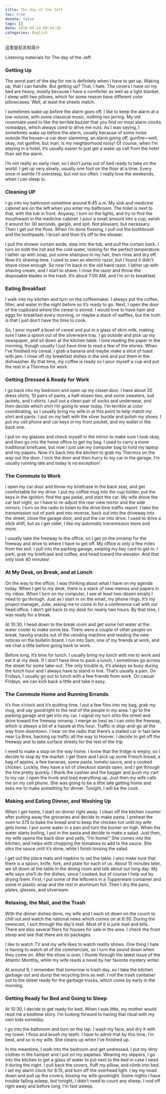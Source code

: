```yaml
---
title: The day of the Jeff
toc: true
donate: false
tags: []
date: 2018-05-14 09:34:36
categories: English
---
```


这里是前言和简介

Listening materials for The day of the Jeff.

### Getting Up

The worst part of the day for me is definitely when I have to get up. Waking up, that I can handle. But getting up? That, I hate. The covers I have on my bed are heavy, mostly because I have a comforter as well as a light blanket. I sleep with two pillows, which for some reason have different color pillowcases. Well, at least the sheets match.

 I sometimes wake up before the alarm goes off. I like to keep the alarm at a low volume, with some classical music, nothing too jarring. My old roommate used to like the terrible buzzer that you find on most alarm clocks nowadays, which always used to drive me nuts. As I was saying, I sometimes wake up before the alarm, usually because of some noise outside the house—a car door slamming, an alarm going off, gunfire—well, okay, not gunfire, but man, is my neighborhood noisy! Of course, when I’m staying in a hotel, it’s usually easier to just get a wake up call from the hotel than set the alarm.

 I’m not really an early riser, so I don’t jump out of bed ready to take on the world. I get up very slowly, usually one foot on the floor at a time. Every once in awhile I’ll oversleep, but not too often. I really love the weekends, when I can sleep in.

### Cleaning UP

I go into my bathroom sometime around 6:45 a.m. My sink and medicine cabinet are on the left when you enter my bathroom. The toilet is next to that, with the tub in front. Anyway, I turn on the lights, and try to find the mouthwash in the medicine cabinet. I pour a small amount into a cup, swish it around for 30 seconds, gargle, and spit. Not pleasant, but necessary. Then I get out the floss. When I’m done flossing, I pull out the toothbrush and the toothpaste. I brush and then it’s off to the shower.

I pull the shower curtain aside, step into the tub, and pull the curtain back. I turn on both the hot and the cold water, looking for the perfect temperature. I lather up with soap, put some shampoo in my hair, then rinse and dry off. Now it’s shaving time. I used to own an electric razor, but I found it didn’t shave close enough. So now I’m back to the old hand razor. I lather up with shaving cream, and I start to shave. I rinse the razor and throw the disposable blades in the trash. It’s about 7:00 AM, and I’m on to breakfast.

### Eating Breakfast

I walk into my kitchen and turn on the coffeemaker. I always put the coffee, filter, and water in the night before so it’s ready to go. Next, I open the door of the cupboard where the cereal is stored. I would love to have ham and eggs for breakfast every morning, or maybe a stack of waffles, but the truth is that I just don’t have the time to cook.

So, I pour myself a bowl of cereal and put in a glass of skim milk, making sure I take a spoon out of the silverware tray. I go outside and pick up my newspaper, and sit down at the kitchen table. I love reading the paper in the morning, though usually I just have time to read a few of the stories. When I’ve finished my cereal, I grab a banana and maybe make a slice of toast with jam. I rinse off my breakfast dishes in the sink and put them in the dishwasher. By that time, my coffee is ready so I pour myself a cup and put the rest in a Thermos for work.

### Getting Dressed & Ready for Work

I go back into my bedroom and open up my closet door. I have about 30 dress shirts, 10 pairs of pants, a half-dozen ties, and some sweaters, suit jackets, and t-shirts. I pull out a clean pair of socks and underwear, and then decide which shirt I’m going to wear today. I’m terrible at color coordinating, so I usually bring my wife in at this point to help match my shirt and pants. I put on my belt with the silver buckle and polish my shoes. I put my cell phone and car keys in my front pocket, and my wallet in the back one.

I put on my glasses and check myself in the mirror to make sure I look okay, and then go into the home office to get my bag. I used to carry a more traditional briefcase, but now I just use my computer bag to hold my laptop and my papers. Now it’s back into the kitchen to grab my Thermos on the way out the door. I lock the door and then hurry to my car in the garage. I’m usually running late and today is no exception!

### The Commute to Work

I open my car door and throw my briefcase in the back seat, and get comfortable for my drive. I put my coffee mug into the cup holder, put the keys in the ignition, find the gas pedal, and start the car. My wife drove the car last night, so I have to re-adjust the rear view mirror and the side mirrors. I turn on the radio to listen to the drive time traffic report. I take the transmission out of park and into reverse, back out into the driveway into the street, close the garage door, and put the car into drive. I used to drive a stick shift, but as I get older, I like my automatic transmission more and more.

I usually take the freeway to the office, so I get on the onramp for the freeway and drive to where I have to get off. My office is only a few miles from the exit. I pull into the parking garage, swiping my key card to get in. I park, grab my briefcase and coffee, and head toward the elevator. And that only took 40 minutes!

### At My Desk, on Break, and at Lunch

On the way to the office, I was thinking about what I have on my agenda today. When I get to my desk, there is a stack of new memos and papers in my inbox. When I turn on my computer, I see at least two-dozen emails I need to go through. Just as I start in on the email, my phone rings. It’s my project manager, Julie, asking me to come in for a conference call with our head office. I don’t get back to my desk for nearly two hours. By that time, I was ready for a break.

At 10:30, I head down to the break room and get some hot water at the water cooler to make some tea. There were a couple of other people on break, having snacks out of the vending machine and reading the new notices on the bulletin board. I run into Sam, one of my friends at work, and we chat a little before going back to work.

Before long, it’s time for lunch. I usually bring my lunch with me to work and eat it at my desk. If I don’t have time to pack a lunch, I sometimes go across the street for some take-out. The only trouble is, it’s always so busy during the lunch hour and I always have to stand in line. That’s usually a pain. On Fridays, I usually go out to lunch with a few friends from work. On casual Fridays, we can kick back a little and take it easy.

### The Commute Home and Running Errands

It’s five o’clock and it’s quitting time. I put a few files into my bag, grab my mug, and say goodnight to the rest of the people in my area. I go to the parking garage and get into my car. I signal my turn onto the street and drive toward the freeway onramp. I merge as best as I can onto the freeway, which is always a bit of a hassle at this hour. Traffic is stop-and-go all the way from downtown. I hear on the radio that there’s a stalled car in fast lane near La Brea, backing up traffic all the way to Hoover. I decide to get off the freeway and to take surface streets for the rest of the trip.

I need to make a stop on the way home. I know that the fridge is empty, so I decide to stop by the market. I get there and I pick up some French bread, a bag of apples, a few bananas, some pasta, tomato sauce, and a cooked chicken. Luckily, they have a lot of checkout stands open, and I get through the line pretty quickly. I thank the cashier and the bagger and push my cart to my car. I open the trunk and load everything up. Just then my wife calls me on my cell phone. She was going to be a little late getting home and asks me to make something for dinner. Tonight, I will be the cook.

### Making and Eating Dinner, and Washing Up

When I get home, I start on dinner right away. I clean off the kitchen counter after putting away the groceries and decide to make pasta. I preheat the oven to 375 to bake the bread and to keep the chicken hot until my wife gets home. I put some water in a pan and turn the burner on high. When the water starts boiling, I put in the pasta and decide to make a salad. Just then, my wife opens the back door and yells, “I’m home!” She comes into the kitchen, and helps with chopping the tomatoes to add to the sauce. She stirs the sauce until it’s done, while I finish tossing the salad.

I get out the place mats and napkins to set the table. I also make sure that there is a spoon, knife, fork, and plate for each of us. About 15 minutes later, we sit down at the table in the dining room and talk about our long day. My wife says she’ll do the dishes, since I cooked, but of course I help out by drying them. First, I put some of the leftovers in a Tupperware container and some in plastic wrap and the rest in aluminum foil. Then I dry the pans, plates, glasses, and silverware.

### Relaxing, the Mail, and the Trash

With the dinner dishes done, my wife and I each sit down on the couch to chill out and watch the national news which comes on at 6:30. During the newscast, I sort through the day’s mail. Most of it is junk mail and bills. There are also several fliers for houses for sale in the area. I check the front stoop and see that there are no packages.

I like to watch TV and my wife likes to watch reality shows. One thing I hate is having to watch all of the commercials, so I turn the sound down when they come on. After the show is over, I thumb through the latest issue of the Atlantic Monthly, while my wife reads a novel by her favorite mystery writer.

At around 9, I remember that tomorrow is trash day, so I take the kitchen garbage out and dump the recycling bins as well. I roll the trash container out to the street ready for the garbage trucks, which come by early in the morning.

### Getting Ready for Bed and Going to Sleep

At 10:30, I decide to get ready for bed. When I was little, my mother would read me a bedtime story. I’m looking forward to having that ritual with my own kids someday.

I go into the bathroom and turn on the tap. I wash my face, and dry it with my towel. I floss and brush my teeth. I have to admit that by this time, I’m beat, and so is my wife. She cleans up when I’ve finished up.

In the meantime, I walk into the bedroom and get undressed. I put my dirty clothes in the hamper and I put on my pajamas. Wearing my slippers, I go into the kitchen to get a glass of water to put next to the bed in case I need it during the night. I pull back the covers, fluff my pillow, and climb into bed. I set my alarm clock for 6:15, and turn off the overhead light. I lay my head down and pull up the covers, kissing my wife goodnight. Some nights I have trouble falling asleep, but tonight, I didn’t need to count any sheep. I nod off right away and before long, I’m fast asleep.